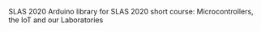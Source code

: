 SLAS 2020
Arduino library for SLAS 2020 short course: Microcontrollers, the IoT and our Laboratories 